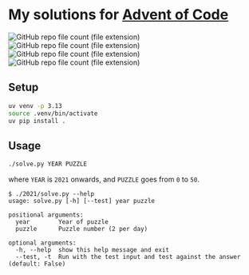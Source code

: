# My solutions for [Advent of Code](https://adventofcode.com/)

![GitHub repo file count (file extension)](https://img.shields.io/github/directory-file-count/celynw/advent_of_code/2021%2Fsolvers?type=file&extension=py&label=2021%20progress)\
![GitHub repo file count (file extension)](https://img.shields.io/github/directory-file-count/celynw/advent_of_code/2022%2Fsolvers?type=file&extension=py&label=2022%20progress)\
![GitHub repo file count (file extension)](https://img.shields.io/github/directory-file-count/celynw/advent_of_code/2023%2Fsolvers?type=file&extension=py&label=2023%20progress)\
![GitHub repo file count (file extension)](https://img.shields.io/github/directory-file-count/celynw/advent_of_code/2024%2Fsolvers?type=file&extension=py&label=2024%20progress)

## Setup

```bash
uv venv -p 3.13
source .venv/bin/activate
uv pip install .
```

## Usage

```bash
./solve.py YEAR PUZZLE
```

where `YEAR` is `2021` onwards, and `PUZZLE` goes from `0` to `50`.

```text
$ ./2021/solve.py --help
usage: solve.py [-h] [--test] year puzzle

positional arguments:
  year        Year of puzzle
  puzzle      Puzzle number (2 per day)

optional arguments:
  -h, --help  show this help message and exit
  --test, -t  Run with the test input and test against the answer (default: False)
```

